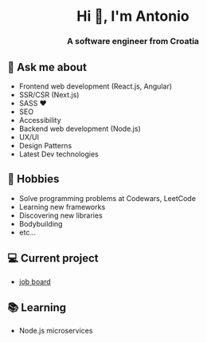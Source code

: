 <h1 align="center">Hi 👋, I'm Antonio</h1>
<h3 align="center">A software engineer from Croatia</h3>

## 💬 Ask me about
- Frontend web development (React.js, Angular)
- SSR/CSR (Next.js)
- SASS ❤️
- SEO
- Accessibility
- Backend web development (Node.js)
- UX/UI
- Design Patterns
- Latest Dev technologies

## 📅 Hobbies
- Solve programming problems at Codewars, LeetCode
- Learning new frameworks
- Discovering new libraries
- Bodybuilding
- etc...

## 💻 Current project
- [job board](https://www.thejobnetwork.com/)

## 📚 Learning
- Node.js microservices
